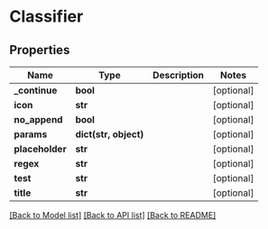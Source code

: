 # Classifier

## Properties
Name | Type | Description | Notes
------------ | ------------- | ------------- | -------------
**_continue** | **bool** |  | [optional] 
**icon** | **str** |  | [optional] 
**no_append** | **bool** |  | [optional] 
**params** | **dict(str, object)** |  | [optional] 
**placeholder** | **str** |  | [optional] 
**regex** | **str** |  | [optional] 
**test** | **str** |  | [optional] 
**title** | **str** |  | [optional] 

[[Back to Model list]](../README.md#documentation-for-models) [[Back to API list]](../README.md#documentation-for-api-endpoints) [[Back to README]](../README.md)


